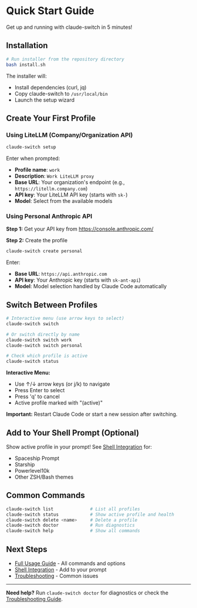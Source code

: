# Quick Start Guide

Get up and running with claude-switch in 5 minutes!

## Installation

```bash
# Run installer from the repository directory
bash install.sh
```

The installer will:
- Install dependencies (curl, jq)
- Copy claude-switch to `/usr/local/bin`
- Launch the setup wizard

## Create Your First Profile

### Using LiteLLM (Company/Organization API)

```bash
claude-switch setup
```

Enter when prompted:
- **Profile name**: `work`
- **Description**: `Work LiteLLM proxy`
- **Base URL**: Your organization's endpoint (e.g., `https://litellm.company.com`)
- **API key**: Your LiteLLM API key (starts with `sk-`)
- **Model**: Select from the available models

### Using Personal Anthropic API

**Step 1:** Get your API key from https://console.anthropic.com/

**Step 2:** Create the profile

```bash
claude-switch create personal
```

Enter:
- **Base URL**: `https://api.anthropic.com`
- **API key**: Your Anthropic key (starts with `sk-ant-api`)
- **Model**: Model selection handled by Claude Code automatically

## Switch Between Profiles

```bash
# Interactive menu (use arrow keys to select)
claude-switch switch

# Or switch directly by name
claude-switch switch work
claude-switch switch personal

# Check which profile is active
claude-switch status
```

**Interactive Menu:**
- Use ↑/↓ arrow keys (or j/k) to navigate
- Press Enter to select
- Press 'q' to cancel
- Active profile marked with "(active)"

**Important:** Restart Claude Code or start a new session after switching.

## Add to Your Shell Prompt (Optional)

Show active profile in your prompt! See [Shell Integration](../SHELL_INTEGRATION.md) for:
- Spaceship Prompt
- Starship
- Powerlevel10k
- Other ZSH/Bash themes

## Common Commands

```bash
claude-switch list              # List all profiles
claude-switch status            # Show active profile and health
claude-switch delete <name>     # Delete a profile
claude-switch doctor            # Run diagnostics
claude-switch help              # Show all commands
```

## Next Steps

- [Full Usage Guide](USAGE.md) - All commands and options
- [Shell Integration](../SHELL_INTEGRATION.md) - Add to your prompt
- [Troubleshooting](TROUBLESHOOTING.md) - Common issues

---

**Need help?** Run `claude-switch doctor` for diagnostics or check the [Troubleshooting Guide](TROUBLESHOOTING.md).
